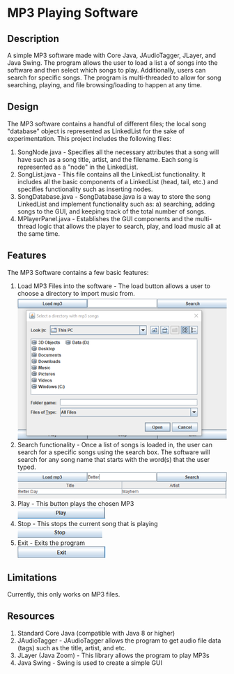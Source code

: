 # MP3 Playing Software

## Description
A simple MP3 software made with Core Java, JAudioTagger, JLayer, and Java Swing. The program allows the user to load a list a of songs into the software and then select which songs to play. Additionally, users can search for specific songs. The program is multi-threaded to allow for song searching, playing, and file browsing/loading to happen at any time. 

## Design
The MP3 software contains a handful of different files; the local song "database" object is represented as LinkedList
for the sake of experimentation. This project includes the following files:

1) SongNode.java - Specifies all the necessary attributes that a song will have such as a song title, artist, and the filename. 
Each song is represented as a "node" in the LinkedList. 
2) SongList.java - This file contains all the LinkedList functionality. It includes all the basic components of a LinkedList (head, tail, etc.) and specifies functionality such as inserting nodes. 
3) SongDatabase.java - SongDatabase.java is a way to store the song LinkedList and implement functionality such as: a) searching, adding songs to the GUI, and keeping track of the total number of songs.
4) MPlayerPanel.java - Establishes the GUI components and the multi-thread logic that allows the player to search, play, and load music all at the same time.

## Features
The MP3 Software contains a few basic features:
1) Load MP3 Files into the software - The load button allows a user to choose a directory to import music from. <br />
![screenshot](mp3_loading_screenshot.PNG)
2) Search functionality - Once a list of songs is loaded in, the user can search for a specific songs  using the search box. The software will search for any song name that starts with the word(s) that the user typed. <br />
![screenshot](searching_screenshot.PNG)
3) Play - This button plays the chosen MP3 <br />
![screenshot](play_button.PNG)
4) Stop - This stops the current song that is playing <br />
![screenshot](stop_button.PNG)
5) Exit - Exits the program <br />
![screenshot](exit_button.PNG)

## Limitations
Currently, this only works on MP3 files.

## Resources
1) Standard Core Java (compatible with Java 8 or higher)
2) JAudioTagger - JAudioTagger allows the program to get audio file data (tags) such as the title, artist, and etc.
3) JLayer (Java Zoom) - This library allows the program to play MP3s
4) Java Swing - Swing is used to create a simple GUI
